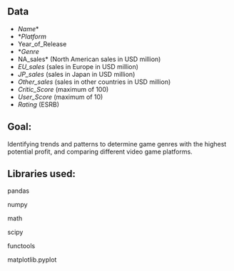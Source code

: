 ## Data

- *Name**
- **Platform*
- Year_of_Release
- **Genre*
- NA_sales* (North American sales in USD million)
- *EU_sales* (sales in Europe in USD million)
- *JP_sales* (sales in Japan in USD million)
- *Other_sales* (sales in other countries in USD million)
- *Critic_Score* (maximum of 100)
- *User_Score* (maximum of 10)
- *Rating* (ESRB)

## Goal:

Identifying trends and patterns to determine game genres with the highest potential profit, and comparing different video game platforms.

## Libraries used:

pandas

numpy

math

scipy

functools

matplotlib.pyplot